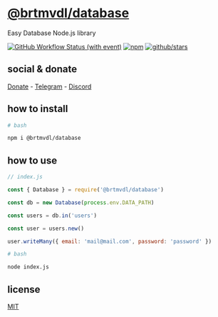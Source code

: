 # [@brtmvdl/database](https://www.npmjs.com/package/@brtmvdl/database)

Easy Database Node.js library

[![GitHub Workflow Status (with event)](https://img.shields.io/github/actions/workflow/status/brtmvdl/backend/npm-publish.yml?label=GitHub%20Actions&link=https%3A%2F%2Fgithub.com%2Fbrtmvdl%2Fbackend%2Factions%2Fworkflows%2Fnpm-publish.yml)](https://github.com/brtmvdl/backend/actions/workflows/npm-publish.yml) [![npm](https://img.shields.io/npm/dw/%40brtmvdl/backend?label=NPM%20Weekly%20Downloads)](https://www.npmjs.com/package/@brtmvdl/backend) [![github/stars](https://img.shields.io/github/stars/brtmvdl/backend?style=social)](https://img.shields.io/github/stars/brtmvdl/backend?style=social) 

## social & donate

[Donate](https://link.mercadopago.com.br/brtmvdl) - [Telegram](https://t.me/+KRmg5MlqgMk0MTg5) - [Discord](https://discord.gg/agvfPm6X)

## how to install

```bash
# bash

npm i @brtmvdl/database
```

## how to use

```js
// index.js

const { Database } = require('@brtmvdl/database')

const db = new Database(process.env.DATA_PATH)

const users = db.in('users')

const user = users.new()

user.writeMany({ email: 'mail@mail.com', password: 'password' })
```

```sh
# bash

node index.js
```

## license

[MIT](./LICENSE)
